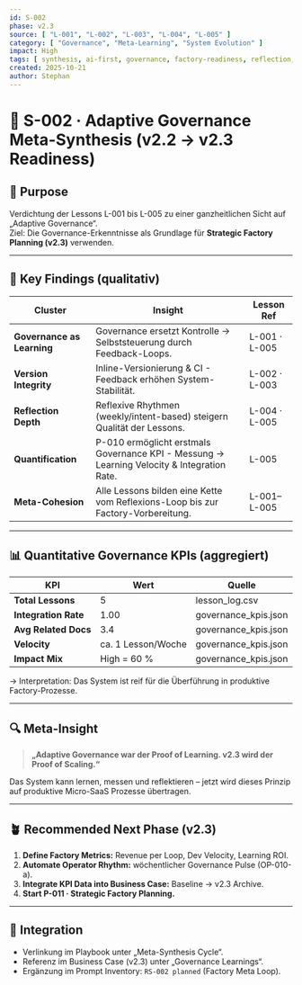 ```yaml
---
id: S-002
phase: v2.3
source: [ "L-001", "L-002", "L-003", "L-004", "L-005" ]
category: [ "Governance", "Meta-Learning", "System Evolution" ]
impact: High
tags: [ synthesis, ai-first, governance, factory-readiness, reflection, kpi ]
created: 2025-10-21
author: Stephan
---
```


# 🧩 S-002 · Adaptive Governance Meta-Synthesis (v2.2 → v2.3 Readiness)

## 🎯 Purpose  
Verdichtung der Lessons L-001 bis L-005 zu einer ganzheitlichen Sicht auf „Adaptive Governance“.  
Ziel: Die Governance-Erkenntnisse als Grundlage für **Strategic Factory Planning (v2.3)** verwenden.  

---

## 🧠 Key Findings (qualitativ)
| Cluster | Insight | Lesson Ref |
|----------|----------|-------------|
| **Governance as Learning** | Governance ersetzt Kontrolle → Selbststeuerung durch Feedback-Loops. | L-001 · L-005 |
| **Version Integrity** | Inline-Versionierung & CI - Feedback erhöhen System-Stabilität. | L-002 · L-003 |
| **Reflection Depth** | Reflexive Rhythmen (weekly/intent-based) steigern Qualität der Lessons. | L-004 · L-005 |
| **Quantification** | P-010 ermöglicht erstmals Governance KPI - Messung → Learning Velocity & Integration Rate. | L-005 |
| **Meta-Cohesion** | Alle Lessons bilden eine Kette vom Reflexions-Loop bis zur Factory-Vorbereitung. | L-001–L-005 |

---

## 📊 Quantitative Governance KPIs (aggregiert)
| KPI | Wert | Quelle |
|------|------|---------|
| **Total Lessons** | 5 | lesson_log.csv |
| **Integration Rate** | 1.00 | governance_kpis.json |
| **Avg Related Docs** | 3.4 | governance_kpis.json |
| **Velocity** | ca. 1 Lesson/Woche | governance_kpis.json |
| **Impact Mix** | High = 60 % | governance_kpis.json |

→ Interpretation: Das System ist reif für die Überführung in produktive Factory-Prozesse.  

---

## 🔍 Meta-Insight  
> **„Adaptive Governance war der Proof of Learning. v2.3 wird der Proof of Scaling.“**

Das System kann lernen, messen und reflektieren – jetzt wird dieses Prinzip auf produktive Micro-SaaS Prozesse übertragen.

---

## 🪴 Recommended Next Phase (v2.3)
1. **Define Factory Metrics:** Revenue per Loop, Dev Velocity, Learning ROI.  
2. **Automate Operator Rhythm:** wöchentlicher Governance Pulse (OP-010-a).  
3. **Integrate KPI Data into Business Case:** Baseline → v2.3 Archive.  
4. **Start P-011 · Strategic Factory Planning.**

---

## 🔗 Integration
- Verlinkung im Playbook unter „Meta-Synthesis Cycle“.  
- Referenz im Business Case (v2.3) unter „Governance Learnings“.  
- Ergänzung im Prompt Inventory: `RS-002 planned` (Factory Meta Loop).  
